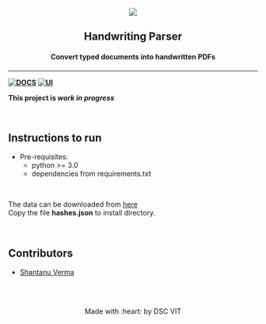 <p align="center">
	<img src="https://user-images.githubusercontent.com/30529572/72455010-fb38d400-37e7-11ea-9c1e-8cdeb5f5906e.png" />
	<h2 align="center"> Handwriting Parser </h2>
	<h4 align="center"> Convert typed documents into handwritten PDFs <h4>
</p>

---
[![DOCS](https://img.shields.io/badge/Documentation-see%20docs-green?style=flat-square&logo=appveyor)](INSERT_LINK_FOR_DOCS_HERE) 
  [![UI ](https://img.shields.io/badge/User%20Interface-Link%20to%20UI-orange?style=flat-square&logo=appveyor)](INSERT_UI_LINK_HERE)

This project is *work in progress*


<br>


## Instructions to run

* Pre-requisites:
	-  python >= 3.0
	-  dependencies from requirements.txt
<br>

The data can be downloaded from [ here ](https://drive.google.com/file/d/1uonG1KNWozJ41VqMxCVsnczi-HjSB3l7/view?usp=sharing)
<br>
Copy the file **hashes.json** to install directory. 

<br>

## Contributors

* [ Shantanu Verma ](https://github.com/SaurusXI/)


<br>
<br>

<p align="center">
	Made with :heart: by DSC VIT
</p>

